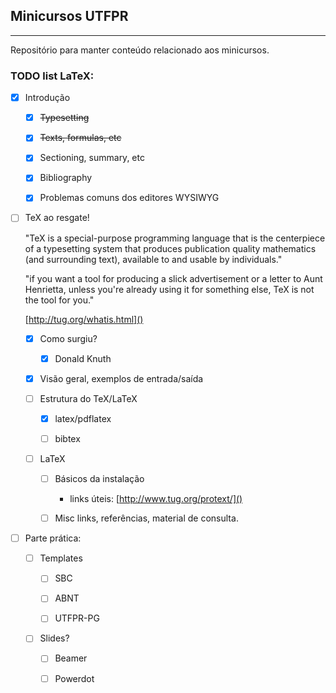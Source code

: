 ## Minicursos UTFPR
---
Repositório para manter conteúdo relacionado aos minicursos.

### TODO list LaTeX:
- [x] Introdução

    - [x] ~~Typesetting~~
    
    - [x] ~~Texts, formulas, etc~~
    
    - [x] Sectioning, summary, etc
    
    - [x] Bibliography

    - [x] Problemas comuns dos editores WYSIWYG

- [ ] TeX ao resgate!

    "TeX is a special-purpose programming language that is the centerpiece of a typesetting system that produces publication quality mathematics (and surrounding text), available to and usable by individuals." 

    "if you want a tool for producing a slick advertisement or a letter to Aunt Henrietta, unless you're already using it for something else, TeX is not the tool for you."

    [http://tug.org/whatis.html]()
    
    - [x] Como surgiu?
    
        - [x] Donald Knuth
    
    - [x] Visão geral, exemplos de entrada/saída
    
    - [ ] Estrutura do TeX/LaTeX
    
        - [x] latex/pdflatex
        
        - [ ] bibtex    

    - [ ] LaTeX

        - [ ] Básicos da instalação

            * links úteis: 
                [http://www.tug.org/protext/]()
                
        - [ ] Misc links, referências, material de consulta.

- [ ] Parte prática:
 
    - [ ] Templates
        
        - [ ] SBC
        
        - [ ] ABNT
        
        - [ ] UTFPR-PG
        
    - [ ] Slides?
        
        - [ ] Beamer
        
        - [ ] Powerdot

